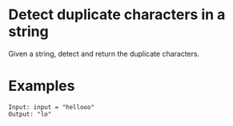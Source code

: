 # Detect duplicate characters in a string

Given a string, detect and return the duplicate characters.

# Examples

```
Input: input = "hellooo"
Output: "lo"
```
